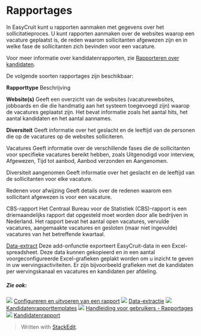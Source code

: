 # Rapportages

In EasyCruit kunt u rapporten aanmaken met gegevens over het sollicitatieproces. U kunt rapporten aanmaken over de websites waarop een vacature geplaatst is, de reden waarom sollicitanten afgewezen zijn en in welke fase de sollicitanten zich bevinden voor een vacature.

Voor meer informatie over kandidatenrapporten, zie  [Rapporteren over kandidaten](reporting_on_candidates.htm).

De volgende soorten rapportages zijn beschikbaar:

**Rapporttype**
Beschrijving

**Website(s)**
Geeft een overzicht van de websites (vacaturewebsites, jobboards en die die handmatig aan het systeem toegevoegd zijn) waarop de vacatures geplaatst zijn. Het bevat informatie zoals het aantal hits, het aantal kandidaten en het aantal aannames.

**Diversiteit**
Geeft informatie over het geslacht en de leeftijd van de personen die op de vacatures op de websites solliciteren.

Vacatures
Geeft informatie over de verschillende fases die de sollicitanten voor specifieke vacatures bereikt hebben, zoals Uitgenodigd voor interview, Afgewezen, Tijd tot aanbod, Aanbod verzonden en Aangenomen.

Diversiteit aangenomen
Geeft informatie over het geslacht en de leeftijd van de sollicitanten voor elke vacature.

Redenen voor afwijzing
Geeft details over de redenen waarom een sollicitant afgewezen is voor een vacature.

CBS-rapport
Het Centraal Bureau voor de Statistiek (CBS)-rapport is een driemaandelijks rapport dat opgesteld moet worden door alle bedrijven in Nederland. Het rapport bevat het aantal open vacatures, vervulde vacatures, aangemaakte vacatures en gesloten (maar niet ingevulde) vacatures van het betreffende kwartaal.

[Data-extract](data_extract.htm)
Deze add-onfunctie exporteert EasyCruit-data in een Excel-spreadsheet. Deze data kunnen gekopieerd en in een aantal voorgeconfigureerde Excel-grafieken geplakt worden om u inzicht te geven in uw wervingsactiviteiten. Er zijn bijvoorbeeld grafieken met de kandidaten per wervingskanaal en vacatures en kandidaten per afdeling.

##### Zie ook:

![](../Resources/Images/icon-document-link.png)  [Configureren en uitvoeren van een rapport](configuring_and_running_a_report.htm)
![](../Resources/Images/icon-document-link.png)  [Data-extractie](data_extract.htm)
![](../Resources/Images/icon-document-link.png)  [Kandidatenrapporttemplates](export_templates.htm)
![](../Resources/Images/icon-document-link.png)  [Handleiding voor gebruikers - Rapportages](guide_for_users_reports.htm)
![](../Resources/Images/icon-document-link.png)  [Kandidatenrapport](candidate_report.htm)


> Written with [StackEdit](https://stackedit.io/).
<!--stackedit_data:
eyJoaXN0b3J5IjpbMTMxNzIxNjU3N119
-->